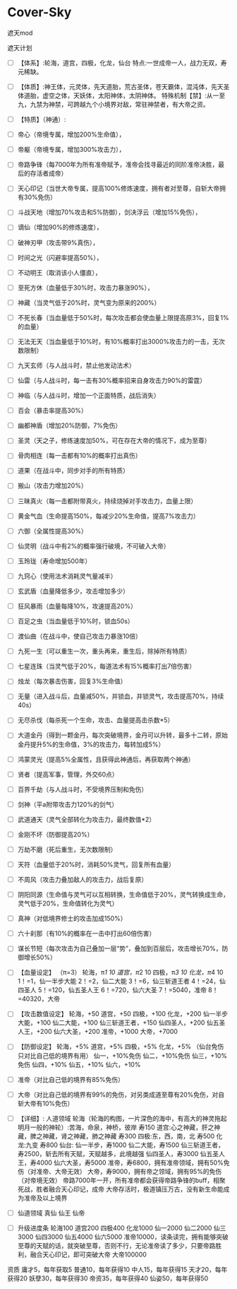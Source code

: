# Cover-Sky
遮天mod

遮天计划
- [ ] 【体系】:轮海，道宫，四极，化龙，仙台
特点:一世成帝一人，战力无双，寿元稀缺。
- [ ] 【体质】:神王体，元灵体，先天道胎，荒古圣体，苍天霸体，混沌体，先天圣体道胎，虚空之体，天妖体，太阳神体，太阴神体。
特殊机制【禁】:从一至九，九禁为神禁，可跨越九个小境界对敌，常驻神禁者，有大帝之资。
- [ ] 【特质】（神通）:
- [ ]  帝心（帝境专属，增加200%生命值），
- [ ] 帝躯（帝境专属，增加300%攻击力），
- [ ] 帝路争锋（每7000年为所有准帝赋予，准帝会找寻最近的同阶准帝决胜，最后的存活者成帝）
- [ ] 天心印记（当世大帝专属，提高100%修炼速度，拥有者对至尊，自斩大帝拥有30%免伤）
- [ ] 斗战天地（增加70%攻击和5%防御），剑决浮云（增加15%免伤），
- [ ] 谪仙（增加90%的修炼速度），
- [ ] 破神刃甲（攻击带9%真伤），
- [ ] 时间之光（闪避率提高50%），
- [ ] 不动明王（取消该小人僵直），
- [ ] 至死方休（血量低于30%时，攻击力暴涨90%），
- [ ] 神藏（当灵气低于20%时，灵气变为原来的200%）
- [ ] 不死长春（当血量低于50%时，每次攻击都会使血量上限提高原3%，回复1%的血量）
- [ ] 无法无天（当血量低于10%时，有10%概率打出3000%攻击力的一击，无次数限制）
- [ ] 九天玄师（与人战斗时，禁止他发动法术）
- [ ] 仙雷（与人战斗时，每一击有30%概率招来自身攻击力90%的雷霆）
- [ ] 神临（与人战斗时，增加一个正面特质，战后消失）
- [ ] 百会（暴击率提高30%）
- [ ] 幽都神盾（增加20%防御，7%免伤）
- [ ] 圣灵（天之子，修练速度加50%，可在存在大帝的情况下，成为至尊）
- [ ] 骨肉相连（每一击都有10%的概率打出真伤）
- [ ] 道果（在战斗中，同步对手的所有特质）
- [ ] 搬山（攻击力增加20%）
- [ ] 三昧真火（每一击都附带真火，持续烧掉对手攻击力，血量上限）
- [ ] 黄金气血（生命提高150%，每减少20%生命值，提高7%攻击力）
- [ ] 六御（全属性提高30%）
- [ ] 仙灵明（战斗中有2%的概率强行破境，不可破入大帝）
- [ ] 玉玲珑（寿命增加500年）
- [ ] 九窍心（使用法术消耗灵气量减半）
- [ ] 玄武盾（血量降低多少，攻击增加多少）
- [ ] 狂风暴雨（血量每降10%，攻速提高20%）
- [ ] 百足之虫（当血量低于10%时，锁血50s）
- [ ] 渡仙曲（在战斗中，使自己攻击力暴涨10倍）
- [ ] 九死一生（可以重生一次，重头再来，重生后，除掉所有特质）
- [ ] 七星连珠（当灵气低于20%，每道法术有15%概率打出7倍伤害）
- [ ] 烛龙（每次暴击伤害，回复3%生命值）
- [ ] 无量（进入战斗后，血量减50%，并锁血，并锁灵气，攻击提高70%，持续40s）
- [ ] 无尽杀伐（每杀死一个生命，攻击、血量提高击杀数*5）
- [ ] 大道金丹（得到一颗金丹，每次突破境界，金丹可以升转，最多十二转，原始金丹提升5%的生命值，3%的攻击力，每转加成5%）
- [ ] 鸿蒙灵光（提高5%全属性，且获得此神通后，再获取两个神通）
- [ ] 贤者（提高军事，管理，外交60点）
- [ ] 百界千劫（与人战斗时，不受境界压制和免伤）
- [ ] 剑神（平a附带攻击力120%的剑气）
- [ ] 武道通天（灵气全部转化为攻击力，最终数值*2）
- [ ] 金刚不坏（防御提高20%）
- [ ] 万劫不磨（死后重生，无次数限制）
- [ ] 天符（血量低于20%时，消耗50%灵气，回复所有血量）
- [ ] 不周风（攻击力叠加敌人的攻击力，战后复原）
- [ ] 阴阳同源（生命值与灵气可以互相转换，生命值低于20%，灵气转换成生命，灵气低于20%，生命值转化为灵气）
- [ ] 真神（对低境界修士的攻击加成150%）
- [ ] 六十刹那（有10%的概率在一击中打出60倍伤害）
- [ ] 谋长节短（每次攻击为自己叠加一层“势”，叠加到百层后，攻击增长70%，防御增长50%）

- [ ] 【血量设定】
（π=3）
轮海，π*1 10
道宫，π*2 10
四极，π*3 10
化龙，π*4 10
1！=1，仙一半步大能
2！=2，仙二大能
3！=6，仙三斩道王者
4！=24，仙四圣人
5！=120，仙五圣人王
6！=720，仙六大圣
7！=5040，准帝
8！=40320，大帝
- [ ] 【攻击数值设定】
轮海，+50
道宫，+50
四极，+100
化龙，+200
仙一半步大能，+100
仙二大能，+100
仙三斩道王者，+150
仙四圣人，+200
仙五圣人王，+200
仙六大圣，+200
准帝，+1000
大帝，+7000
- [ ] 【防御设定】
轮海，+5%
道宫，+5%
四极，+5%
化龙，+5%
（仙台免伤只对比自己低的境界有用）
仙一，+10%免伤
仙二，+10%免伤
仙三，+10%免伤
仙四，+10%
仙五，+10%
仙六，+10%

- [ ] 准帝（对比自己低的境界有85%免伤）
- [ ] 大帝（对比自己低的境界有99%的免伤，对另类成道至尊有20%免伤，对自斩大帝有10%免伤）

- [ ] 【详细】:
人道领域
轮海（轮海的构图，一片深色的海中，有高大的神灵拖起明月一般的神轮）:苦海，命泉，神桥，彼岸
寿150
道宫:心之神藏，肝之神藏，脾之神藏，肾之神藏，肺之神藏
寿300
四极:东，西，南，北
寿500
化龙:九变
寿800
仙台:
仙一半步，寿1000
仙二大能，寿1500
仙三斩道王者，寿2500，斩去所有天赋，天赋越多，此境越强
仙四圣人，寿3000
仙五圣人王，寿4000
仙六大圣，寿5000
准帝，寿6800，拥有准帝领域，拥有50%免伤（对准帝、大帝无效）
大帝，寿9000，拥有帝之领域，拥有95%的免伤（对帝境无效）
帝路7000年一开，所有准帝都会获得帝路争锋的buff，相聚死战，胜者融合天心印记，成帝
大帝存活时，极道镇压万古，没有新生命能成为准帝及以上境界

- [ ] 仙道领域
真仙
仙王
仙帝

- [ ] 升级进度条
轮海100
道宫200
四极400
化龙1000
仙一2000
仙二2000
仙三3000
仙四3000
仙五4000
仙六5000
准帝10000，读条读完，拥有能够突破至尊的天赋的话，就突破至尊，否则不行，无论准帝读了多少，只要帝路胜利，融合天心印记，即可突破大帝
大帝100000

资质
庸才5，每年获取5
普通10，每年获得10
中人15，每年获得15
天才20，每年获得20
妖孽30，每年获得30
帝资35，每年获得40
仙姿50，每年获得50